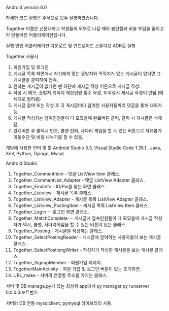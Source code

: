 Android version 8.0

자세한 코드 설명은 주석으로 모두 설명하였습니다.

Together 어플은 선문대학교 학생들의 외부로 나갈 때의 불편함과 비용 부담을 줄이고자 만들어진 어플리케이션입니다.

실행 방법
어플리케이션 다운로드 및 안드로이드 스튜디오 ADK로 실행

Together 사용서
1. 회원가입 및 로그인
2. 게시글 목록 화면에서 자신에게 맞는 출발지와 목적지가 있는 게시글이 있다면 그 게시글을 클릭하여 접속.
3. 원하는 게시글이 없다면 맨 하단에 게시글 작성 버튼으로 게시글 작성.
4. 작성 시 메모, 출발지 목적지 제한인원 필수 작성, 미작성시 게시글 작성이 안됌.(메세지로 알려줌)
5. 게시글 참여 또는 작성 후 각 게시글마다 참여한 사용자들끼리 댓글을 통해 대화가능.
6. 게시글 작성자는 참여인원들이 다 모였을때 완료버튼 클릭, 클릭 시 게시글은 삭제됌.
7. 완료버튼 후 콜택시 번호, 콜밴 전화, 사다리 게임을 할 수 있는 버튼으로 자유롭게 이동수단 및 비용 나누기를 할 수 있음.

개발에 사용한 언어 및 툴
Android Studio 3.3, Visual Studio Code 1.35.1 , Java, Xml, Python, Django, Mysql

Android Studio

1. Together_CommentItem - 댓글 ListView Item 클래스.
2. Together_CommentList_Adapter - 댓글 ListView Adapter 클래스.
3. Together_FindInfo - ID/Pw를 찾는 화면 클래스.
4. Together_Listview - 게시글 목록 클래스.
5. Together_Listview_Adapter - 게시글 목록 ListView Adapter 클래스.
6. Together_Listview_PostingItem - 게시글 목록 ListView Item 클래스.
7. Together_Login ㅡ 로그인 화면 클래스.
8. Together_MatchComplete ㅡ 게시글에 접속인원들이 다 모였을때 게시글 작성자가 택시, 콜밴, 사다리게임을 할 수 있는 버튼이 있는 클래스.
9. Together_Posting - 게시글을 작성하는 클래스.
10. Together_SelectPostingReader - 게시글에 참여하는 사용자들이 보는 게시글 클래스.
11. Together_SelectPostiongWriter - 작성자가 작성한 게시글을 보는 게시글 클래스.
12. Together_SignupMember - 회원가입 페이지.
13. TogetherMainActivity - 회원 가입 및 로그인 버튼이 있는 초기화면.
14. URL_make - 서버의 연결할 주소를 가지는 클래스.

서버 및 DB
manage.py가 있는 최상위 app에서 py manager.py runserver 0.0.0.0:포트번호

서버와 DB 연동
mysqlclient, pymysql 라이브러리 사용.
